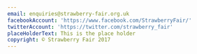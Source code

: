 ```yaml
---
email: enquiries@strawberry-fair.org.uk
facebookAccount: 'https://www.facebook.com/StrawberryFair/'
twitterAccount: 'https://twitter.com/strawberry_fair'
placeHolderText: This is the place holder
copyright: © Strawberry Fair 2017
---
```



